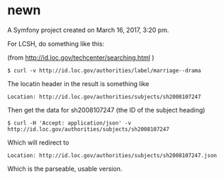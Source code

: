 newn
====

A Symfony project created on March 16, 2017, 3:20 pm.

For LCSH, do something like this:

(from http://id.loc.gov/techcenter/searching.html )

    $ curl -v http://id.loc.gov/authorities/label/marriage--drama

The locatin header in the result is something like

    Location: http://id.loc.gov/authorities/subjects/sh2008107247

Then get the data for sh2008107247 (the ID of the subject heading)

    $ curl -H 'Accept: application/json' -v http://id.loc.gov/authorities/subjects/sh2008107247 

Which will redirect to 

    Location: http://id.loc.gov/authorities/subjects/sh2008107247.json

Which is the parseable, usable version.

